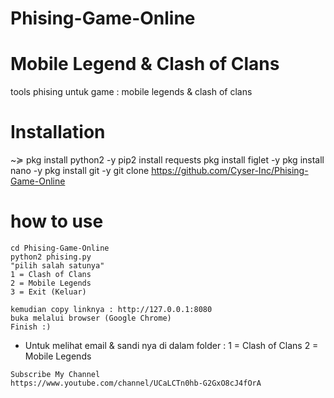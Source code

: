 # Phising-Game-Online
# Mobile Legend & Clash of Clans

tools phising untuk game : mobile legends & clash of clans

# Installation 

~≽ pkg install python2 -y
pip2 install requests
pkg install figlet -y
pkg install nano -y
pkg install git -y
git clone https://github.com/Cyser-Inc/Phising-Game-Online

# how to use
```
cd Phising-Game-Online
python2 phising.py
"pilih salah satunya"
1 = Clash of Clans
2 = Mobile Legends
3 = Exit (Keluar)
```
```
kemudian copy linknya : http://127.0.0.1:8080
buka melalui browser (Google Chrome)
Finish :)
```
+ Untuk melihat email & sandi nya di dalam folder :
1 = Clash of Clans
2 = Mobile Legends
```
Subscribe My Channel 
https://www.youtube.com/channel/UCaLCTn0hb-G2GxO8cJ4fOrA
```

